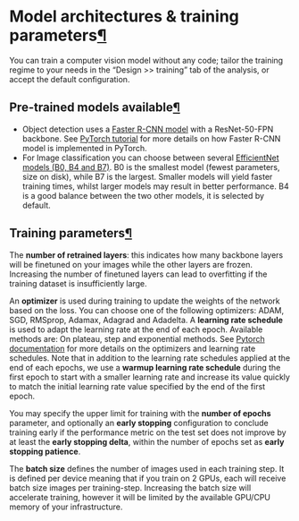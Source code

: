 Model architectures \& training parameters[¶](#model-architectures-training-parameters "Permalink to this heading")
===================================================================================================================


You can train a computer vision model without any code; tailor the training regime to your needs in the “Design \>\> training” tab of the analysis, or accept the default configuration.



Pre\-trained models available[¶](#pre-trained-models-available "Permalink to this heading")
-------------------------------------------------------------------------------------------


* Object detection uses a [Faster R\-CNN model](https://arxiv.org/abs/1506.01497) with a ResNet\-50\-FPN backbone. See [PyTorch tutorial](https://pytorch.org/tutorials/intermediate/torchvision_tutorial.html) for more details on how Faster R\-CNN model is implemented in PyTorch.
* For Image classification you can choose between several [EfficientNet models (B0, B4 and B7\)](https://arxiv.org/abs/1905.11946). B0 is the smallest model (fewest parameters, size on disk), while B7 is the largest. Smaller models will yield faster training times, whilst larger models may result in better performance. B4 is a good balance between the two other models, it is selected by default.




Training parameters[¶](#training-parameters "Permalink to this heading")
------------------------------------------------------------------------


The **number of retrained layers**: this indicates how many backbone layers will be finetuned on your images while the
other layers are frozen. Increasing the number of finetuned layers can lead to overfitting if the training dataset is insufficiently large.


An **optimizer** is used during training to update the weights of the network based on the loss. You can choose
one of the following optimizers: ADAM, SGD, RMSprop, Adamax, Adagrad and Adadelta. A **learning rate schedule** is used to adapt the learning rate at the end of each epoch. Available methods are: On
plateau, step and exponential methods. See [Pytorch documentation](https://pytorch.org/docs/stable/optim.html) for
more details on the optimizers and learning rate schedules.
Note that in addition to the learning rate schedules applied at the end of each epochs, we use a **warmup learning rate
schedule** during the first epoch to start with a smaller learning rate and increase its value quickly to match the
initial learning rate value specified by the end of the first epoch.


You may specify the upper limit for training with the **number of epochs** parameter, and optionally an **early
stopping** configuration to conclude training early if the performance metric on the test set does not improve by at
least the **early stopping delta**, within the number of epochs set as **early stopping patience**.


The **batch size** defines the number of images used in each training step. It is defined per device meaning that if you train on 2 GPUs, each will
receive batch size images per training\-step. Increasing the batch size will accelerate
training, however it will be limited by the available GPU/CPU memory of your infrastructure.